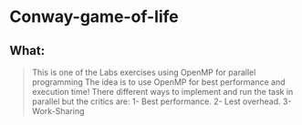 # Conway-game-of-life

## What:
> This is one of the Labs exercises using OpenMP for parallel programming 
> The idea is to use OpenMP for best performance and execution time! 
> There different ways to implement and run the task in parallel but the critics are: 
1- Best performance.
2- Lest overhead.
3- Work-Sharing 
